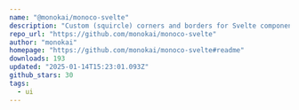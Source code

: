 ```yaml
---
name: "@monokai/monoco-svelte"
description: "Custom (squircle) corners and borders for Svelte components"
repo_url: "https://github.com/monokai/monoco-svelte"
author: "monokai"
homepage: "https://github.com/monokai/monoco-svelte#readme"
downloads: 193
updated: "2025-01-14T15:23:01.093Z"
github_stars: 30
tags: 
  - ui
---
```

